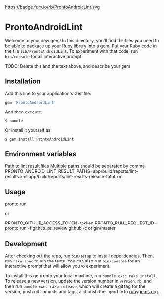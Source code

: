 https://badge.fury.io/rb/ProntoAndroidLint.svg

# ProntoAndroidLint

Welcome to your new gem! In this directory, you'll find the files you need to be able to package up your Ruby library into a gem. Put your Ruby code in the file `lib/ProntoAndroidLint`. To experiment with that code, run `bin/console` for an interactive prompt.

TODO: Delete this and the text above, and describe your gem

## Installation

Add this line to your application's Gemfile:

```ruby
gem 'ProntoAndroidLint'
```

And then execute:

    $ bundle

Or install it yourself as:

    $ gem install ProntoAndroidLint

## Environment variables
Path to lint result files
Multiple paths should be separated by comma
PRONTO_ANDROID_LINT_RESULT_PATHS=app/build/reports/lint-results.xml,app/build/reports/lint-results-release-fatal.xml

## Usage
pronto run

or

PRONTO_GITHUB_ACCESS_TOKEN=tokken PRONTO_PULL_REQUEST_ID= pronto run -f github_pr_review github -c origin/master

## Development

After checking out the repo, run `bin/setup` to install dependencies. Then, run `rake spec` to run the tests. You can also run `bin/console` for an interactive prompt that will allow you to experiment.

To install this gem onto your local machine, run `bundle exec rake install`. To release a new version, update the version number in `version.rb`, and then run `bundle exec rake release`, which will create a git tag for the version, push git commits and tags, and push the `.gem` file to [rubygems.org](https://rubygems.org).

